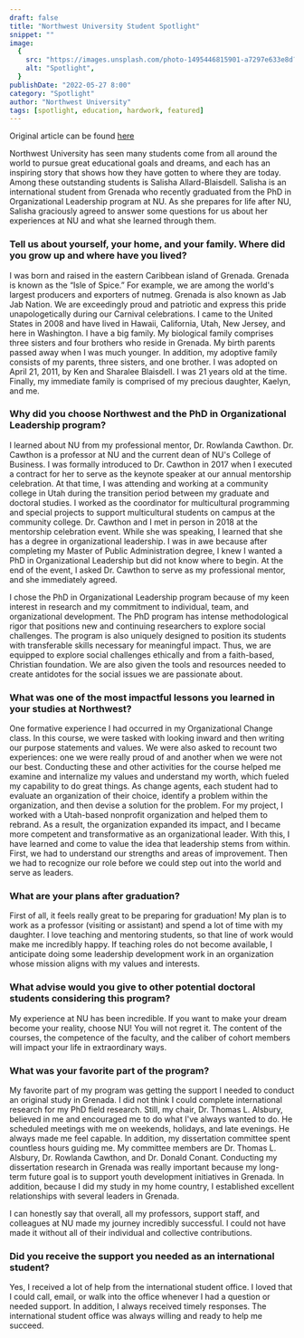 ```yaml
---
draft: false
title: "Northwest University Student Spotlight"
snippet: ""
image:
  {
    src: "https://images.unsplash.com/photo-1495446815901-a7297e633e8d?q=80&w=1770&auto=format&fit=crop&ixlib=rb-4.0.3&ixid=M3wxMjA3fDB8MHxwaG90by1wYWdlfHx8fGVufDB8fHx8fA%3D%3D",
    alt: "Spotlight",
  }
publishDate: "2022-05-27 8:00"
category: "Spotlight"
author: "Northwest University"
tags: [spotlight, education, hardwork, featured]
---
```


Original article can be found [here](https://www.northwestu.edu/international/blog/student-spotlight-salisha-allard-blaisdell)

Northwest University has seen many students come from all around the world to pursue great educational goals and dreams, and each has an inspiring story that shows how they have gotten to where they are today. Among these outstanding students is Salisha Allard-Blaisdell. Salisha is an international student from Grenada who recently graduated from the PhD in Organizational Leadership program at NU. As she prepares for life after NU, Salisha graciously agreed to answer some questions for us about her experiences at NU and what she learned through them.

### Tell us about yourself, your home, and your family. Where did you grow up and where have you lived? 
I was born and raised in the eastern Caribbean island of Grenada. Grenada is known as the “Isle of Spice.” For example, we are among the world's largest producers and exporters of nutmeg. Grenada is also known as Jab Jab Nation. We are exceedingly proud and patriotic and express this pride unapologetically during our Carnival celebrations. I came to the United States in 2008 and have lived in Hawaii, California, Utah, New Jersey, and here in Washington. I have a big family. My biological family comprises three sisters and four brothers who reside in Grenada. My birth parents passed away when I was much younger. In addition, my adoptive family consists of my parents, three sisters, and one brother. I was adopted on April 21, 2011, by Ken and Sharalee Blaisdell. I was 21 years old at the time.  Finally, my immediate family is comprised of my precious daughter, Kaelyn, and me.  

### Why did you choose Northwest and the PhD in Organizational Leadership program?
I learned about NU from my professional mentor, Dr. Rowlanda Cawthon. Dr. Cawthon is a professor at NU and the current dean of NU's College of Business. I was formally introduced to Dr. Cawthon in 2017 when I executed a contract for her to serve as the keynote speaker at our annual mentorship celebration. At that time, I was attending and working at a community college in Utah during the transition period between my graduate and doctoral studies. I worked as the coordinator for multicultural programming and special projects to support multicultural students on campus at the community college. Dr. Cawthon and I met in person in 2018 at the mentorship celebration event. While she was speaking, I learned that she has a degree in organizational leadership. I was in awe because after completing my Master of Public Administration degree, I knew I wanted a PhD in Organizational Leadership but did not know where to begin. At the end of the event, I asked Dr. Cawthon to serve as my professional mentor, and she immediately agreed.    

I chose the PhD in Organizational Leadership program because of my keen interest in research and my commitment to individual, team, and organizational development. The PhD program has intense methodological rigor that positions new and continuing researchers to explore social challenges. The program is also uniquely designed to position its students with transferable skills necessary for meaningful impact. Thus, we are equipped to explore social challenges ethically and from a faith-based, Christian foundation. We are also given the tools and resources needed to create antidotes for the social issues we are passionate about.  

### What was one of the most impactful lessons you learned in your studies at Northwest?
One formative experience I had occurred in my Organizational Change class. In this course, we were tasked with looking inward and then writing our purpose statements and values. We were also asked to recount two experiences: one we were really proud of and another when we were not our best. Conducting these and other activities for the course helped me examine and internalize my values and understand my worth, which fueled my capability to do great things. As change agents, each student had to evaluate an organization of their choice, identify a problem within the organization, and then devise a solution for the problem. For my project, I worked with a Utah-based nonprofit organization and helped them to rebrand. As a result, the organization expanded its impact, and I became more competent and transformative as an organizational leader. With this, I have learned and come to value the idea that leadership stems from within. First, we had to understand our strengths and areas of improvement. Then we had to recognize our role before we could step out into the world and serve as leaders.  

### What are your plans after graduation?
First of all, it feels really great to be preparing for graduation! My plan is to work as a professor (visiting or assistant) and spend a lot of time with my daughter. I love teaching and mentoring students, so that line of work would make me incredibly happy. If teaching roles do not become available, I anticipate doing some leadership development work in an organization whose mission aligns with my values and interests.  

### What advise would you give to other potential doctoral students considering this program?
My experience at NU has been incredible. If you want to make your dream become your reality, choose NU! You will not regret it. The content of the courses, the competence of the faculty, and the caliber of cohort members will impact your life in extraordinary ways.   

### What was your favorite part of the program?
My favorite part of my program was getting the support I needed to conduct an original study in Grenada. I did not think I could complete international research for my PhD field research. Still, my chair, Dr. Thomas L. Alsbury, believed in me and encouraged me to do what I've always wanted to do. He scheduled meetings with me on weekends, holidays, and late evenings. He always made me feel capable. In addition, my dissertation committee spent countless hours guiding me. My committee members are Dr. Thomas L. Alsbury, Dr. Rowlanda Cawthon, and Dr. Donald Conant. Conducting my dissertation research in Grenada was really important because my long-term future goal is to support youth development initiatives in Grenada. In addition, because I did my study in my home country, I established excellent relationships with several leaders in Grenada. 

I can honestly say that overall, all my professors, support staff, and colleagues at NU made my journey incredibly successful. I could not have made it without all of their individual and collective contributions.

### Did you receive the support you needed as an international student?
Yes, I received a lot of help from the international student office. I loved that I could call, email, or walk into the office whenever I had a question or needed support. In addition, I always received timely responses. The international student office was always willing and ready to help me succeed.  

